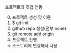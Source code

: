 프로젝트와 깃헙 연동

0. 프로젝트 생성 및 이동
1. $ git init
2. github repo 생성(전부 none)
3. git remote add origin <github url>
4. 프로젝트 진행
5. 소스트리에 연결해서 사용